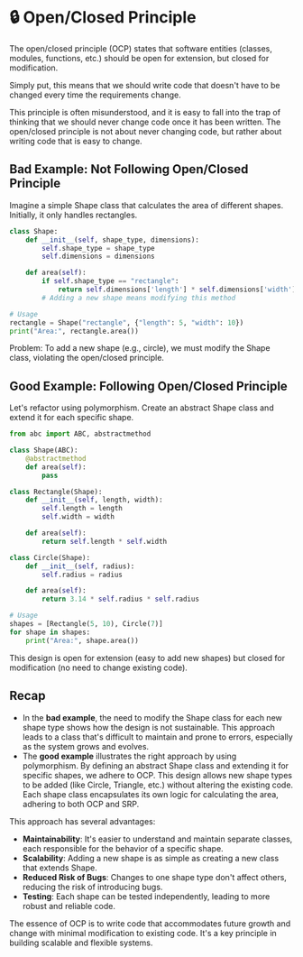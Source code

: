 # 🔒 Open/Closed Principle

The open/closed principle (OCP) states that software entities (classes, modules, functions, etc.) should be open for extension, but closed for modification.

Simply put, this means that we should write code that doesn't have to be changed every time the requirements change.

This principle is often misunderstood, and it is easy to fall into the trap of thinking that we should never change code once it has been written.
The open/closed principle is not about never changing code, but rather about writing code that is easy to change.

## Bad Example: Not Following Open/Closed Principle

Imagine a simple Shape class that calculates the area of different shapes.
Initially, it only handles rectangles.

```python
class Shape:
    def __init__(self, shape_type, dimensions):
        self.shape_type = shape_type
        self.dimensions = dimensions

    def area(self):
        if self.shape_type == "rectangle":
            return self.dimensions['length'] * self.dimensions['width']
        # Adding a new shape means modifying this method

# Usage
rectangle = Shape("rectangle", {"length": 5, "width": 10})
print("Area:", rectangle.area())
```

Problem: To add a new shape (e.g., circle), we must modify the Shape class, violating the open/closed principle.

## Good Example: Following Open/Closed Principle

Let's refactor using polymorphism.
Create an abstract Shape class and extend it for each specific shape.

```python
from abc import ABC, abstractmethod

class Shape(ABC):
    @abstractmethod
    def area(self):
        pass

class Rectangle(Shape):
    def __init__(self, length, width):
        self.length = length
        self.width = width

    def area(self):
        return self.length * self.width

class Circle(Shape):
    def __init__(self, radius):
        self.radius = radius

    def area(self):
        return 3.14 * self.radius * self.radius

# Usage
shapes = [Rectangle(5, 10), Circle(7)]
for shape in shapes:
    print("Area:", shape.area())
```

This design is open for extension (easy to add new shapes) but closed for modification (no need to change existing code).

## Recap

- In the **bad example**, the need to modify the Shape class for each new shape type shows how the design is not sustainable.
  This approach leads to a class that's difficult to maintain and prone to errors, especially as the system grows and evolves.
- The **good example** illustrates the right approach by using polymorphism.
  By defining an abstract Shape class and extending it for specific shapes, we adhere to OCP.
  This design allows new shape types to be added (like Circle, Triangle, etc.) without altering the existing code.
  Each shape class encapsulates its own logic for calculating the area, adhering to both OCP and SRP.

This approach has several advantages:

- **Maintainability**: It's easier to understand and maintain separate classes, each responsible for the behavior of a specific shape.
- **Scalability**: Adding a new shape is as simple as creating a new class that extends Shape.
- **Reduced Risk of Bugs**: Changes to one shape type don't affect others, reducing the risk of introducing bugs.
- **Testing**: Each shape can be tested independently, leading to more robust and reliable code.

The essence of OCP is to write code that accommodates future growth and change with minimal modification to existing code.
It's a key principle in building scalable and flexible systems.
